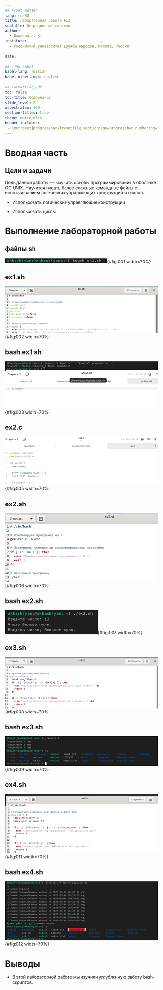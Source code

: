 ```yaml
---
## Front matter
lang: ru-RU
title: Лабораторная работа №13
subtitle: Операционные системы
author:
  - Башиянц А. К.
institute:
  - Российский университет дружбы народов, Москва, Россия

date: 

## i18n babel
babel-lang: russian
babel-otherlangs: english

## Formatting pdf
toc: false
toc-title: Содержание
slide_level: 2
aspectratio: 169
section-titles: true
theme: metropolis
header-includes:
 - \metroset{progressbar=frametitle,sectionpage=progressbar,numbering=fraction}
---
```




# Вводная часть

## Цели и задачи

Цель данной работы --- изучить основы программирования в оболочке ОС UNIX. Научится писать более сложные командные файлы с использованием логических управляющих конструкций и циклов.

* Использовать логические управляющие конструкции

* Использовать циклы

# Выполнение лабораторной работы

## файлы sh

![](image/1.png){#fig:001 width=70%}

## ex1.sh

![](image/2.png){#fig:002 width=70%}

## bash ex1.sh

![](image/3.png){#fig:003 width=70%}

## ex2.c

![](image/5.png){#fig:005 width=70%}


## ex2.sh

![](image/6.png){#fig:006 width=70%}

## bash ex2.sh

![](image/7.png){#fig:007 width=70%}

## ex3.sh

![](image/8.png){#fig:008 width=70%}

## bash ex3.sh

![](image/9.png){#fig:009 width=70%}

## ex4.sh

![](image/11.png){#fig:011 width=70%}

## bash ex4.sh

![](image/12.png){#fig:012 width=70%}





# Выводы

- В этой лабораторной работе мы изучили углубленную работу bash-скриптов.
